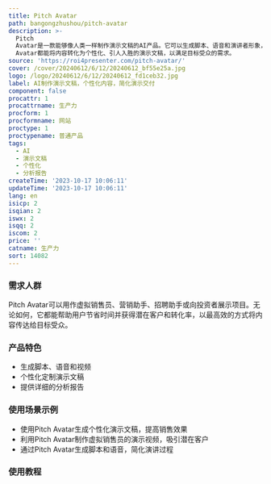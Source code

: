 ```yaml
---
title: Pitch Avatar
path: bangongzhushou/pitch-avatar
description: >-
  Pitch
  Avatar是一款能够像人类一样制作演示文稿的AI产品。它可以生成脚本、语音和演讲者形象，帮助用户节省时间并提供个性化的内容。该产品还提供详细的分析报告，帮助用户改进演示效果。无论是使用文本、图片、视频还是音频，Pitch
  Avatar都能将内容转化为个性化、引人入胜的演示文稿，以满足目标受众的需求。
source: 'https://roi4presenter.com/pitch-avatar/'
cover: /cover/20240612/6/12/20240612_bf55e25a.jpg
logo: /logo/20240612/6/12/20240612_fd1ceb32.jpg
label: AI制作演示文稿，个性化内容，简化演示交付
component: false
procattr: 1
procattrname: 生产力
procform: 1
procformname: 网站
proctype: 1
proctypename: 普通产品
tags:
  - AI
  - 演示文稿
  - 个性化
  - 分析报告
createTime: '2023-10-17 10:06:11'
updateTime: '2023-10-17 10:06:11'
lang: en
isicp: 2
isqian: 2
iswx: 2
isqq: 2
iscom: 2
price: ''
catname: 生产力
sort: 14082
---
```




### 需求人群
Pitch Avatar可以用作虚拟销售员、营销助手、招聘助手或向投资者展示项目。无论如何，它都能帮助用户节省时间并获得潜在客户和转化率，以最高效的方式将内容传达给目标受众。

### 产品特色
- 生成脚本、语音和视频
- 个性化定制演示文稿
- 提供详细的分析报告

### 使用场景示例
- 使用Pitch Avatar生成个性化演示文稿，提高销售效果
- 利用Pitch Avatar制作虚拟销售员的演示视频，吸引潜在客户
- 通过Pitch Avatar生成脚本和语音，简化演讲过程

### 使用教程


  
